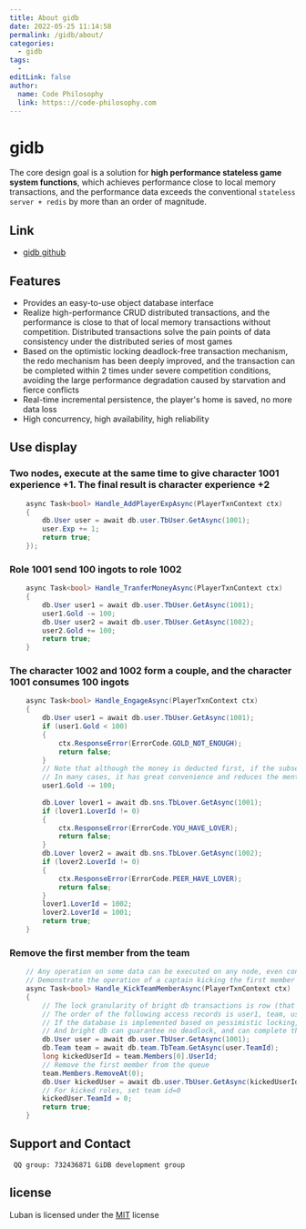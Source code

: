 ```yaml
---
title: About gidb
date: 2022-05-25 11:14:58
permalink: /gidb/about/
categories:
  - gidb
tags:
  - 
editLink: false
author: 
  name: Code Philosophy
  link: https:://code-philosophy.com
---
```



# gidb

The core design goal is a solution for **high performance stateless game system functions**, which achieves performance close to local memory transactions, and the performance data exceeds the conventional `stateless server + redis` by more than an order of magnitude.

## Link

- [gidb github](https://github.com/focus-creative-games/gidb)

## Features

- Provides an easy-to-use object database interface
- Realize high-performance CRUD distributed transactions, and the performance is close to that of local memory transactions without competition. Distributed transactions solve the pain points of data consistency under the distributed series of most games
- Based on the optimistic locking deadlock-free transaction mechanism, the redo mechanism has been deeply improved, and the transaction can be completed within 2 times under severe competition conditions, avoiding the large performance degradation caused by starvation and fierce conflicts
- Real-time incremental persistence, the player's home is saved, no more data loss
- High concurrency, high availability, high reliability

## Use display

### Two nodes, execute at the same time to give character 1001 experience +1. The final result is character experience +2

```csharp
    async Task<bool> Handle_AddPlayerExpAsync(PlayerTxnContext ctx)
    {
        db.User user = await db.user.TbUser.GetAsync(1001);
        user.Exp += 1;
        return true;
    });
```


### Role 1001 send 100 ingots to role 1002

```csharp
    async Task<bool> Handle_TranferMoneyAsync(PlayerTxnContext ctx)
    {
        db.User user1 = await db.user.TbUser.GetAsync(1001);
        user1.Gold -= 100;
        db.User user2 = await db.user.TbUser.GetAsync(1002);
        user2.Gold += 100;
        return true;
    }
```

### The character 1002 and 1002 form a couple, and the character 1001 consumes 100 ingots


```csharp
    async Task<bool> Handle_EngageAsync(PlayerTxnContext ctx)
    {
        db.User user1 = await db.user.TbUser.GetAsync(1001);
        if (user1.Gold < 100)
        {
            ctx.ResponseError(ErrorCode.GOLD_NOT_ENOUGH);
            return false;
        }
        // Note that although the money is deducted first, if the subsequent check meets the conditions and the transaction fails, it will be automatically rolled back.
        // In many cases, it has great convenience and reduces the mental burden of programmers.
        user1.Gold -= 100;
        
        db.Lover lover1 = await db.sns.TbLover.GetAsync(1001);
        if (lover1.LoverId != 0)
        {
            ctx.ResponseError(ErrorCode.YOU_HAVE_LOVER);
            return false;
        }
        db.Lover lover2 = await db.sns.TbLover.GetAsync(1002);
        if (lover2.LoverId != 0)
        {            
            ctx.ResponseError(ErrorCode.PEER_HAVE_LOVER);
            return false;
        }
        lover1.LoverId = 1002;
        lover2.LoverId = 1001;
        return true;
    }
```

### Remove the first member from the team

```csharp
    // Any operation on some data can be executed on any node, even concurrently, and the correct result can be obtained.
    // Demonstrate the operation of a captain kicking the first member of the team (didn't check the boundary conditions carefully, please ignore these details).
    async Task<bool> Handle_KickTeamMemberAsync(PlayerTxnContext ctx)
    {
        // The lock granularity of bright db transactions is row (that is, a record in the table)
        // The order of the following access records is user1, team, user2.
        // If the database is implemented based on pessimistic locking, there is a potential deadlock risk.
        // And bright db can guarantee no deadlock, and can complete the transaction within 2 times in the case of fierce conflicts (excellent!!!!!!)
        db.User user = await db.user.TbUser.GetAsync(1001);
        db.Team team = await db.team.TbTeam.GetAsync(user.TeamId);
        long kickedUserId = team.Members[0].UserId;
        // Remove the first member from the queue
        team.Members.RemoveAt(0);
        db.User kickedUser = await db.user.TbUser.GetAsync(kickedUserId);
        // For kicked roles, set team id=0
        kickedUser.TeamId = 0;
        return true;
    }
```

## Support and Contact
    
     QQ group: 732436871 GiDB development group

## license

Luban is licensed under the [MIT](https://github.com/focus-creative-games/luban/blob/main/LICENSE) license
